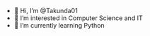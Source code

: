 - 👋 Hi, I’m @Takunda01
- 👀 I’m interested in Computer Science and IT
- 🌱 I’m currently learning Python

<!---
Takunda01/Takunda01 is a ✨ special ✨ repository because its `README.md` (this file) appears on your GitHub profile.
You can click the Preview link to take a look at your changes.
--->
